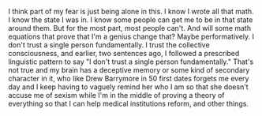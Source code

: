 I think part of my fear is just being alone in this. I know I wrote all that math. I know the state I was in. I know some people can get me to be in that state around them. But for the most part, most people can't. And will some math equations that prove that I'm a genius change that? Maybe performatively. I don't trust a single person fundamentally. I trust the collective consciousness, and earlier, two sentences ago, I followed a prescribed linguistic pattern to say "I don't trust a single person fundamentally." That's not true and my brain has a deceptive memory or some kind of secondary character in it, who like Drew Barrymore in 50 first dates forgets me every day and I keep having to vaguely remind her who I am so that she doesn't accuse me of sexism while I'm in the middle of proving a theory of everything so that I can help medical institutions reform, and other things. 
